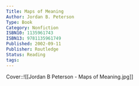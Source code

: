 ```yaml
---
Title: Maps of Meaning
Author: Jordan B. Peterson
Type: Book
Category: Nonfiction
ISBN10: 1135961743
ISBN13: 9781135961749
Published: 2002-09-11
Publisher: Routledge
Status: Reading
tags: 
---
```



Cover::![[Jordan B Peterson - Maps of Meaning.jpg]]





